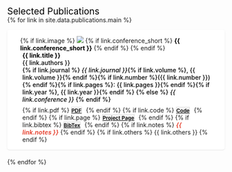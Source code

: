 <h2 id="publications" style="margin: 2px 0px -15px; color: #000; font-weight: normal;">Selected Publications</h2>

<div class="publications">
<ol class="bibliography">

{% for link in site.data.publications.main %}

<li style="margin-bottom: 15px; padding-bottom: 5px;">
<div class="pub-row" style="box-shadow: 0 1px 3px rgba(0,0,0,0.1); padding: 15px; border-radius: 5px; background-color: #ffffff;">
  <div class="col-sm-3 abbr" style="position: relative;padding-right: 15px;padding-left: 15px;">
    {% if link.image %} 
    <img src="{{ link.image }}" class="teaser img-fluid z-depth-1" style="width=100;height=40%">
    {% if link.conference_short %} 
    <abbr class="badge" style="font-weight: 700; color: #000;">{{ link.conference_short }}</abbr>
    {% endif %}
    {% endif %}
  </div>
  <div class="col-sm-9" style="position: relative;padding-right: 15px;padding-left: 20px;">
      <div class="title"><a href="{{ link.pdf }}" style="color: #000; font-weight: 700; text-decoration: none;">{{ link.title }}</a></div>
      <div class="author" style="color: #000; font-weight: 500;">{{ link.authors }}</div>
      <div class="periodical" style="color: #000; font-weight: 500;">
        {% if link.journal %}
          <em>{{ link.journal }}</em>{% if link.volume %}, {{ link.volume }}{% endif %}{% if link.number %}({{ link.number }}){% endif %}{% if link.pages %}: {{ link.pages }}{% endif %}{% if link.year %}, {{ link.year }}{% endif %}
        {% else %}
          <em>{{ link.conference }}</em>
        {% endif %}
      </div>
    <div class="links" style="margin-top: 8px;">
      {% if link.pdf %} 
      <a href="{{ link.pdf }}" class="btn btn-sm z-depth-0" role="button" target="_blank" style="font-size:12px; background-color: #f5f5f5; color: #000; font-weight: 600; border: 1px solid #ddd; margin-right: 5px;">PDF</a>
      {% endif %}
      {% if link.code %} 
      <a href="{{ link.code }}" class="btn btn-sm z-depth-0" role="button" target="_blank" style="font-size:12px; background-color: #f5f5f5; color: #000; font-weight: 600; border: 1px solid #ddd; margin-right: 5px;">Code</a>
      {% endif %}
      {% if link.page %} 
      <a href="{{ link.page }}" class="btn btn-sm z-depth-0" role="button" target="_blank" style="font-size:12px; background-color: #f5f5f5; color: #000; font-weight: 600; border: 1px solid #ddd; margin-right: 5px;">Project Page</a>
      {% endif %}
      {% if link.bibtex %} 
      <a href="{{ link.bibtex }}" class="btn btn-sm z-depth-0" role="button" target="_blank" style="font-size:12px; background-color: #f5f5f5; color: #000; font-weight: 600; border: 1px solid #ddd; margin-right: 5px;">BibTex</a>
      {% endif %}
      {% if link.notes %} 
      <strong> <i style="color:#e74d3c">{{ link.notes }}</i></strong>
      {% endif %}
      {% if link.others %} 
      {{ link.others }}
      {% endif %}
    </div>
  </div>
</div>
</li>

{% endfor %}

</ol>
</div>

<style>
.publications ol.bibliography {
  padding-left: 0;
}
.publications ol.bibliography li {
  list-style-type: none;
  position: relative;
}
.publications h2.year {
  border-top: none !important;
}
.publications .title a {
  text-decoration: none !important;
}
.publications .title a:hover {
  text-decoration: none !important;
  color: #444;
}
.publications .btn:hover {
  background-color: #eee !important;
  color: #000 !important;
}
/* Ενισχύω την εμφάνιση του ονόματος και των συντομογραφιών συνεδρίων */
.publications strong {
  font-weight: 700 !important;
  color: #000 !important;
}
.publications .author strong {
  font-weight: 700 !important;
  color: #000 !important;
  background-color: rgba(255, 255, 0, 0.1); /* Ελαφρύ κίτρινο φόντο για καλύτερη ορατότητα */
  padding: 0 2px;
}
.publications .periodical strong {
  font-weight: 700 !important;
  color: #000 !important;
}
.pub-row {
  background-color: #ffffff !important;
}
</style>
